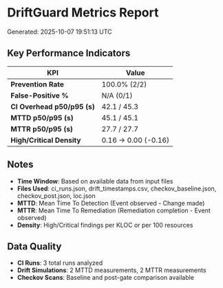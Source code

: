 # DriftGuard Metrics Report

Generated: 2025-10-07 19:51:13 UTC

## Key Performance Indicators

| KPI                         | Value               |
| --------------------------- | ------------------- |
| **Prevention Rate**         | 100.0% (2/2)        |
| **False-Positive %**        | N/A (0/1)           |
| **CI Overhead p50/p95 (s)** | 42.1 / 45.3         |
| **MTTD p50/p95 (s)**        | 45.1 / 45.1         |
| **MTTR p50/p95 (s)**        | 27.7 / 27.7         |
| **High/Critical Density**   | 0.16 → 0.00 (-0.16) |

## Notes

- **Time Window**: Based on available data from input files
- **Files Used**: ci_runs.json, drift_timestamps.csv, checkov_baseline.json, checkov_post.json,
  loc.json
- **MTTD**: Mean Time To Detection (Event observed - Change made)
- **MTTR**: Mean Time To Remediation (Remediation completion - Event observed)
- **Density**: High/Critical findings per KLOC or per 100 resources

## Data Quality

- **CI Runs**: 3 total runs analyzed
- **Drift Simulations**: 2 MTTD measurements, 2 MTTR measurements
- **Checkov Scans**: Baseline and post-gate comparison available
